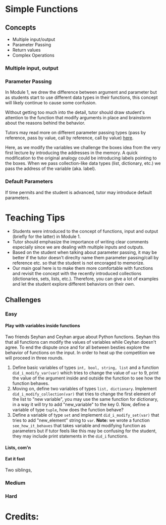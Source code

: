 # Simple Functions

## Concepts

- Multiple input/output
- Parameter Passing
- Return values
- Complex Operations

### Multiple input, output

### Parameter Passing
In Module 1, we drew the difference between argument and parameter but as students start to use different data types in their functions, this concept will likely continue to cause some confusion.

Without getting too much into the detail, tutor should draw student's attention to the function that modify arguments in place and brainstorm about the reasons behind the behavior. 

Tutors may read more on different parameter passing types (pass by reference, pass by value, call by reference, call by value) [here](https://www.geeksforgeeks.org/pass-by-reference-vs-value-in-python/). 

Here, as we modify the variables  we challenge the boxes idea from the very first lecture by introducing the addresses in the memory. A quick modification to the original analogy could be introducing labels pointing to the boxes. When we pass collection-like data types (list, dictionary, etc.) we pass the address of the variable (aka. label).

### Default Parameters
If time permits and the student is advanced, tutor may introduce default parameters.

# Teaching Tips

- Students were introduced to the concept of functions, input and output (briefly for the latter) in Module 1.
- Tutor should emphasize the importance of writing clear comments especially since we are dealing with multiple inputs and outputs. 
- Based on the student when talking about parameter passing, it may be better if the tutor doesn't direclty name them parameter passing/call by reference etc. so that the student is not encoraged to memorize. 
- Our main goal here is to make them more comfortable with functions and revisit the concept with the recently introduced collections (dictionaries, sets, lists, etc.). Therefore, you can give a lot of examples and let the student explore different behaviors on their own. 

## Challenges

### Easy

#### Play with variables inside functions
Two friends Seyhan and Ceyhan argue about Python functions. Seyhan this that all functions can modify the values of variables while Ceyhan doesn't agree. To end the dispute once and for all between besties explore the behavior of functions on the input.
In order to heat up the competition we will proceed in three rounds.
1. Define basic variables of types `int, bool, string, list`  and a function `did_i_modify_var(var)`  which tries to change the value of `var` to 9, print  the value of the argument inside and outside the function to see how the function behaves.
2. Moving on, define two variables of types `list, dictionary`. Implement `did_i_modify_collection(var)` that tries to change the first element of the list to "new variable", you may use the same function for dictionary, in a way it will try to add "new_variable" to the key 0.
   Now, define a variable of type `tuple`, how does the function behave? 
3. Define a variable of type `set` and implement `did_i_modify_set(var)` that tries to add "new_element" string to `var`.
**Note:** we wrote a function `see_how_it_behaves` that takes variable and modifying function as parameters but if tutor feels like this may be confusing for the student, they may include print statements in the `did_i` functions.

#### Lists, com'n

#### Eat it fast
Two siblings, 
### Medium

#### 


### Hard

#### 

# Credits:


